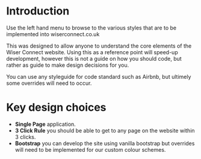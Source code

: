 # Introduction

Use the left hand menu to browse to the various styles that are to be implemented into wiserconnect.co.uk

This was designed to allow anyone to understand the core elements of the Wiser Connect website. Using this as a reference point will speed-up development, however this is not a guide on how you should code, but rather as guide to make design decisions for you.

You can use any styleguide for code standard such as Airbnb, but ultimely some overrides will need to occur.

# Key design choices

* __Single Page__ application.
* __3 Click Rule__ you should be able to get to any page on the website within 3 clicks.
* __Bootstrap__ you can develop the site using vanilla bootstrap but overrides will need to be implemented for our custom colour schemes.